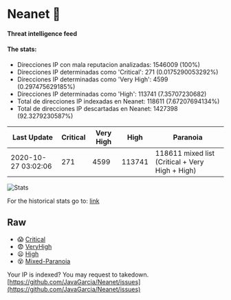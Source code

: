 # Neanet :hocho:
#### Threat intelligence feed
#### The stats:

- Direcciones IP con mala reputacion analizadas: 1546009 (100%)
- Direcciones IP determinadas como 'Critical':  271 (0.0175290053292%)
- Direcciones IP determinadas como 'Very High':  4599 (0.297475629185%)
- Direcciones IP determinadas como 'High':  113741 (7.35707230682)
- Total de direcciones IP indexadas en Neanet:  118611 (7.67207694134%)
- Total de direcciones IP descartadas en Neanet:  1427398 (92.3279230587%)

| Last Update | Critical | Very High | High | Paranoia |
| --- | --- | --- | --- | --- |
| 2020-10-27 03:02:06 | 271 | 4599 | 113741 | 118611 mixed list (Critical + Very High + High)|

![Stats](https://docs.google.com/spreadsheets/d/e/2PACX-1vSnaNMIXVabIpDJjufMlzH7poXnshF3mgd8Is1g9ytUEzVsP5my4Trn8f-xkoLLQ38xpL3HtmUexLo6/pubchart?oid=501124687&format=image)

For the historical stats go to: [link](/stats.csv)
## Raw
- :scream: [Critical](https://raw.githubusercontent.com/JavaGarcia/Neanet/master/blacklists/neanet_critical.txt)
- :fearful: [VeryHigh](https://raw.githubusercontent.com/JavaGarcia/Neanet/master/blacklists/neanet_veryHigh.txtt)
- :frowning: [High](https://raw.githubusercontent.com/JavaGarcia/Neanet/master/blacklists/neanet_high.txt)
- :dizzy_face: [Mixed-Paranoia](https://raw.githubusercontent.com/JavaGarcia/Neanet/master/blacklists/neanet_all.txt)


Your IP is indexed? You may request to takedown. [https://github.com/JavaGarcia/Neanet/issues](https://github.com/JavaGarcia/Neanet/issues)

































































































































































































































































































































































































































































































































































































































































































































































































































































































































































































































































































































































































































































































































































































































































































































































































































































































































































